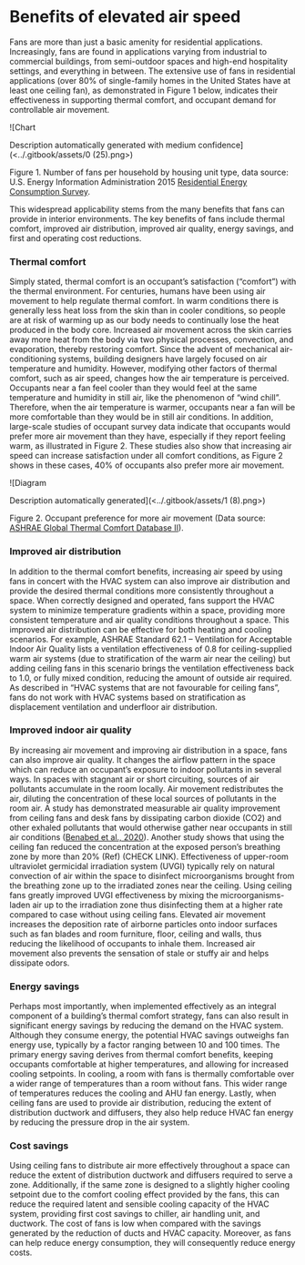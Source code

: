 # Benefits of elevated air speed

Fans are more than just a basic amenity for residential applications. Increasingly, fans are found in applications varying from industrial to commercial buildings, from semi-outdoor spaces and high-end hospitality settings, and everything in between. The extensive use of fans in residential applications (over 80% of single-family homes in the United States have at least one ceiling fan), as demonstrated in Figure 1 below, indicates their effectiveness in supporting thermal comfort, and occupant demand for controllable air movement.

![Chart

Description automatically generated with medium confidence](<../.gitbook/assets/0 (25).png>)

Figure 1. Number of fans per household by housing unit type, data source: U.S. Energy Information Administration 2015 [Residential Energy Consumption Survey](https://www.eia.gov/consumption/residential/data/2015/hc/php/hc7.4.php).

This widespread applicability stems from the many benefits that fans can provide in interior environments. The key benefits of fans include thermal comfort, improved air distribution, improved air quality, energy savings, and first and operating cost reductions.

### Thermal comfort <a href="#_ref127811813" id="_ref127811813"></a>

Simply stated, thermal comfort is an occupant’s satisfaction (“comfort”) with the thermal environment. For centuries, humans have been using air movement to help regulate thermal comfort. In warm conditions there is generally less heat loss from the skin than in cooler conditions, so people are at risk of warming up as our body needs to continually lose the heat produced in the body core. Increased air movement across the skin carries away more heat from the body via two physical processes, convection, and evaporation, thereby restoring comfort. Since the advent of mechanical air-conditioning systems, building designers have largely focused on air temperature and humidity. However, modifying other factors of thermal comfort, such as air speed, changes how the air temperature is perceived. Occupants near a fan feel cooler than they would feel at the same temperature and humidity in still air, like the phenomenon of “wind chill”. Therefore, when the air temperature is warmer, occupants near a fan will be more comfortable than they would be in still air conditions. In addition, large-scale studies of occupant survey data indicate that occupants would prefer more air movement than they have, especially if they report feeling warm, as illustrated in Figure 2. These studies also show that increasing air speed can increase satisfaction under all comfort conditions, as Figure 2 shows in these cases, 40% of occupants also prefer more air movement.

![Diagram

Description automatically generated](<../.gitbook/assets/1 (8).png>)

Figure 2. Occupant preference for more air movement (Data source: [ASHRAE Global Thermal Comfort Database II](https://doi.org/10.1016/j.buildenv.2018.06.022)).

### Improved air distribution <a href="#_toc137734932" id="_toc137734932"></a>

In addition to the thermal comfort benefits, increasing air speed by using fans in concert with the HVAC system can also improve air distribution and provide the desired thermal conditions more consistently throughout a space. When correctly designed and operated, fans support the HVAC system to minimize temperature gradients within a space, providing more consistent temperature and air quality conditions throughout a space. This improved air distribution can be effective for both heating and cooling scenarios. For example, ASHRAE Standard 62.1 – Ventilation for Acceptable Indoor Air Quality lists a ventilation effectiveness of 0.8 for ceiling-supplied warm air systems (due to stratification of the warm air near the ceiling) but adding ceiling fans in this scenario brings the ventilation effectiveness back to 1.0, or fully mixed condition, reducing the amount of outside air required. As described in “HVAC systems that are not favourable for ceiling fans”, fans do not work with HVAC systems based on stratification as displacement ventilation and underfloor air distribution.

### Improved indoor air quality <a href="#_heading-h.tyjcwt" id="_heading-h.tyjcwt"></a>

By increasing air movement and improving air distribution in a space, fans can also improve air quality. It changes the airflow pattern in the space which can reduce an occupant’s exposure to indoor pollutants in several ways. In spaces with stagnant air or short circuiting, sources of air pollutants accumulate in the room locally. Air movement redistributes the air, diluting the concentration of these local sources of pollutants in the room air. A study has demonstrated measurable air quality improvement from ceiling fans and desk fans by dissipating carbon dioxide (CO2) and other exhaled pollutants that would otherwise gather near occupants in still air conditions ([Benabed et al., 2020](https://doi.org/10.1016/j.buildenv.2020.106655)). Another study shows that using the ceiling fan reduced the concentration at the exposed person’s breathing zone by more than 20% (Ref) (CHECK LINK). Effectiveness of upper-room ultraviolet germicidal irradiation system (UVGI) typically rely on natural convection of air within the space to disinfect microorganisms brought from the breathing zone up to the irradiated zones near the ceiling. Using ceiling fans greatly improved UVGI effectiveness by mixing the microorganisms-laden air up to the irradiation zone thus disinfecting them at a higher rate compared to case without using ceiling fans. Elevated air movement increases the deposition rate of airborne particles onto indoor surfaces such as fan blades and room furniture, floor, ceiling and walls, thus reducing the likelihood of occupants to inhale them. Increased air movement also prevents the sensation of stale or stuffy air and helps dissipate odors.

### Energy savings <a href="#_toc137734934" id="_toc137734934"></a>

Perhaps most importantly, when implemented effectively as an integral component of a building’s thermal comfort strategy, fans can also result in significant energy savings by reducing the demand on the HVAC system. Although they consume energy, the potential HVAC savings outweighs fan energy use, typically by a factor ranging between 10 and 100 times. The primary energy saving derives from thermal comfort benefits, keeping occupants comfortable at higher temperatures, and allowing for increased cooling setpoints. In cooling, a room with fans is thermally comfortable over a wider range of temperatures than a room without fans. This wider range of temperatures reduces the cooling and AHU fan energy. Lastly, when ceiling fans are used to provide air distribution, reducing the extent of distribution ductwork and diffusers, they also help reduce HVAC fan energy by reducing the pressure drop in the air system.

### Cost savings <a href="#_heading-h.1t3h5sf" id="_heading-h.1t3h5sf"></a>

Using ceiling fans to distribute air more effectively throughout a space can reduce the extent of distribution ductwork and diffusers required to serve a zone. Additionally, if the same zone is designed to a slightly higher cooling setpoint due to the comfort cooling effect provided by the fans, this can reduce the required latent and sensible cooling capacity of the HVAC system, providing first cost savings to chiller, air handling unit, and ductwork. The cost of fans is low when compared with the savings generated by the reduction of ducts and HVAC capacity. Moreover, as fans can help reduce energy consumption, they will consequently reduce energy costs.
